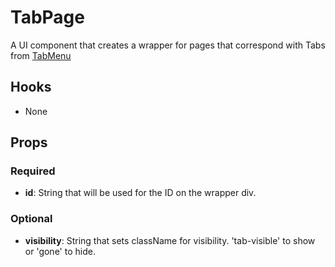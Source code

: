 # TabPage

A UI component that creates a wrapper for pages that correspond with Tabs from [TabMenu](https://github.com/pay-theory/pay-theory-ui/tree/master/src/common/TabMenu)

## Hooks

* None

## Props

### Required
* **id**: String that will be used for the ID on the wrapper div.

### Optional
* **visibility**: String that sets className for visibility. 'tab-visible' to show or 'gone' to hide.